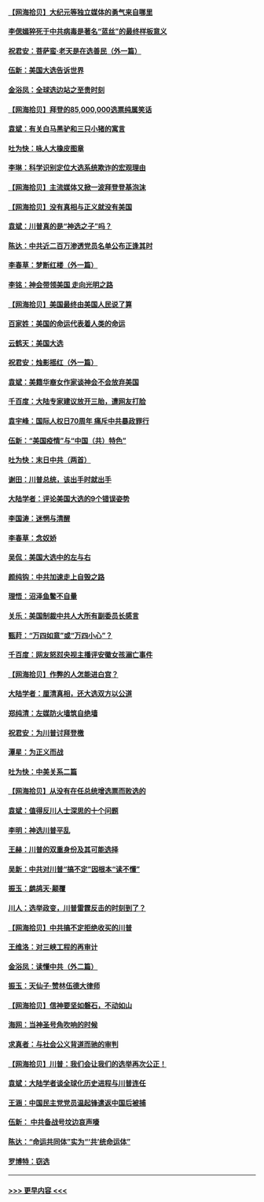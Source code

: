 #### [【网海拾贝】大纪元等独立媒体的勇气来自哪里](../pages/nsc993/n12629961.md?t=12182251) 
#### [李偲嫣猝死于中共病毒是著名“蓝丝”的最终样板意义](../pages/nsc993/n12628812.md?t=12182251) 
#### [祝君安：菩萨蛮·老天是在选善民（外一篇）](../pages/nsc993/n12628793.md?t=12182251) 
#### [伍新：美国大选告诉世界](../pages/nsc993/n12628768.md?t=12182251) 
#### [金浴凤：全球选边站之至贵时刻](../pages/nsc993/n12627318.md?t=12182251) 
#### [【网海拾贝】拜登的85,000,000选票纯属笑话](../pages/nsc993/n12626569.md?t=12182251) 
#### [袁斌：有关白马黑驴和三只小猪的寓言](../pages/nsc993/n12626198.md?t=12182251) 
#### [吐为快：咏人大橡皮图章](../pages/nsc993/n12624470.md?t=12182251) 
#### [李琳：科学识别定位大选系统欺诈的宏观理由](../pages/nsc993/n12624340.md?t=12182251) 
#### [【网海拾贝】主流媒体又掀一波拜登登基泡沫](../pages/nsc993/n12624000.md?t=12182251) 
#### [【网海拾贝】没有真相与正义就没有美国](../pages/nsc993/n12621885.md?t=12182251) 
#### [袁斌：川普真的是“神选之子”吗？](../pages/nsc993/n12621749.md?t=12182251) 
#### [陈达：中共近二百万渗透党员名单公布正逢其时](../pages/nsc993/n12620870.md?t=12182251) 
#### [李春草：梦断红楼（外一篇）](../pages/nsc993/n12619122.md?t=12182251) 
#### [李铭：神会带领美国 走向光明之路](../pages/nsc993/n12618584.md?t=12182251) 
#### [【网海拾贝】美国最终由美国人民说了算](../pages/nsc993/n12617255.md?t=12182251) 
#### [百家姓：美国的命运代表着人类的命运](../pages/nsc993/n12615838.md?t=12182251) 
#### [云鹤天：美国大选](../pages/nsc993/n12615994.md?t=12182251) 
#### [祝君安：烛影摇红（外一篇）](../pages/nsc993/n12615975.md?t=12182251) 
#### [袁斌：美籍华裔女作家谈神会不会放弃美国](../pages/nsc993/n12615263.md?t=12182251) 
#### [千百度：大陆专家建议放开三胎，遭网友打脸](../pages/nsc993/n12614456.md?t=12182251) 
#### [袁宇峰：国际人权日70周年 痛斥中共暴政罪行](../pages/nsc993/n12611965.md?t=12182251) 
#### [伍新：“美国疫情”与“中国（共）特色”](../pages/nsc993/n12611463.md?t=12182251) 
#### [吐为快：末日中共（两首）](../pages/nsc993/n12611461.md?t=12182251) 
#### [谢田：川普总统，该出手时就出手](../pages/nsc993/n12610905.md?t=12182251) 
#### [大陆学者：评论美国大选的9个错误姿势](../pages/nsc993/n12609586.md?t=12182251) 
#### [李国涛：迷惘与清醒](../pages/nsc993/n12607532.md?t=12182251) 
#### [李春草：念奴娇](../pages/nsc993/n12607083.md?t=12182251) 
#### [吴侃：美国大选中的左与右](../pages/nsc993/n12607054.md?t=12182251) 
#### [颜纯钩：中共加速走上自毁之路](../pages/nsc993/n12606473.md?t=12182251) 
#### [理悟：沼泽鱼鳖不自量](../pages/nsc993/n12606454.md?t=12182251) 
#### [关乐：美国制裁中共人大所有副委员长感言](../pages/nsc993/n12606442.md?t=12182251) 
#### [甄莳：“万四如意”或“万四小心”？](../pages/nsc993/n12606091.md?t=12182251) 
#### [千百度：网友怒怼央视主播评安徽女孩溺亡事件](../pages/nsc993/n12605370.md?t=12182251) 
#### [【网海拾贝】作弊的人怎能进白宫？](../pages/nsc993/n12603546.md?t=12182251) 
#### [大陆学者：厘清真相，还大选双方以公道](../pages/nsc993/n12603475.md?t=12182251) 
#### [郑纯清：左媒防火墙筑自绝墙](../pages/nsc993/n12602226.md?t=12182251) 
#### [祝君安：为川普讨拜登檄](../pages/nsc993/n12602199.md?t=12182251) 
#### [潭星：为正义而战](../pages/nsc993/n12600926.md?t=12182251) 
#### [吐为快：中美关系二篇](../pages/nsc993/n12600908.md?t=12182251) 
#### [【网海拾贝】从没有在任总统增选票而败选的](../pages/nsc993/n12600435.md?t=12182251) 
#### [袁斌：值得反川人士深思的十个问题](../pages/nsc993/n12600332.md?t=12182251) 
#### [李明：神选川普平乱](../pages/nsc993/n12599751.md?t=12182251) 
#### [王赫：川普的双重身份及其可能选择](../pages/nsc993/n12599723.md?t=12182251) 
#### [吴新：中共对川普“搞不定”因根本“读不懂”](../pages/nsc993/n12599502.md?t=12182251) 
#### [振玉：鹧鸪天‧颠覆](../pages/nsc993/n12599494.md?t=12182251) 
#### [川人：选举政变，川普雷霆反击的时刻到了？](../pages/nsc993/n12599291.md?t=12182251) 
#### [【网海拾贝】中共搞不定拒绝收买的川普](../pages/nsc993/n12598955.md?t=12182251) 
#### [王维洛：对三峡工程的再审计](../pages/nsc993/n12598436.md?t=12182251) 
#### [金浴凤：读懂中共（外二篇）](../pages/nsc993/n12597943.md?t=12182251) 
#### [振玉：天仙子‧赞林伍德大律师](../pages/nsc993/n12597929.md?t=12182251) 
#### [【网海拾贝】信神要坚如磐石，不动如山](../pages/nsc993/n12597901.md?t=12182251) 
#### [海网：当神圣号角吹响的时候](../pages/nsc993/n12595891.md?t=12182251) 
#### [求真者：与社会公义背道而驰的审判](../pages/nsc993/n12595868.md?t=12182251) 
#### [【网海拾贝】川普：我们会让我们的选举再次公正！](../pages/nsc993/n12594930.md?t=12182251) 
#### [袁斌：大陆学者谈全球化历史进程与川普连任](../pages/nsc993/n12594690.md?t=12182251) 
#### [王涵：中国民主党党员温起锋遣返中国后被捕](../pages/nsc993/n12594540.md?t=12182251) 
#### [伍新： 中共备战号坟边哀声嚎](../pages/nsc993/n12593086.md?t=12182251) 
#### [陈达：“命运共同体”实为“‘共’统命运体”](../pages/nsc993/n12590865.md?t=12182251) 
#### [罗博特：窃选](../pages/nsc993/n12590619.md?t=12182251) 

----
#### [ >>> 更早内容 <<< ](../indexes/nsc993-earlier.md)
